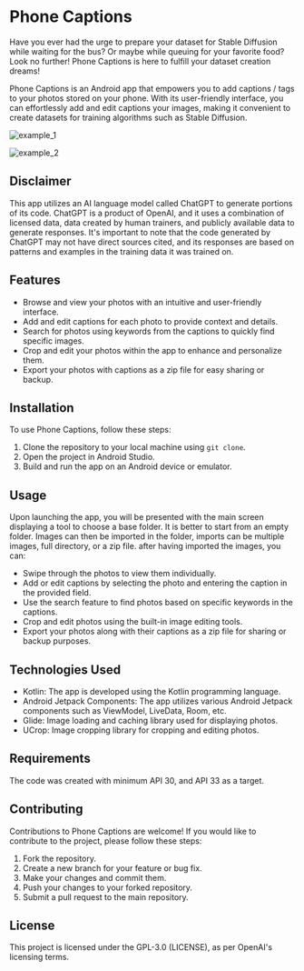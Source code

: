 # Phone Captions

Have you ever had the urge to prepare your dataset for Stable Diffusion while waiting for the bus? Or maybe while queuing
for your favorite food? Look no further! Phone Captions is here to fulfill your dataset creation dreams!

Phone Captions is an Android app that empowers you to add captions / tags to your photos stored on your phone.
With its user-friendly interface, you can effortlessly add and edit captions your images, 
making it convenient to create datasets for training algorithms such as Stable Diffusion.


![example_1](https://github.com/vidmera/Phone-Captions/assets/31655428/9f16548f-8eb6-4e94-a918-ab1bdc77f028)

![example_2](https://github.com/vidmera/Phone-Captions/assets/31655428/9f5bb48e-3e1a-45b2-a37c-e4177db25b0d)

## Disclaimer

This app utilizes an AI language model called ChatGPT to generate portions of its code. ChatGPT is a product of OpenAI,
and it uses a combination of licensed data, data created by human trainers, and publicly available data to generate responses.
It's important to note that the code generated by ChatGPT may not have direct sources cited, and its responses are based on patterns
and examples in the training data it was trained on.

## Features

- Browse and view your photos with an intuitive and user-friendly interface.
- Add and edit captions for each photo to provide context and details.
- Search for photos using keywords from the captions to quickly find specific images.
- Crop and edit your photos within the app to enhance and personalize them.
- Export your photos with captions as a zip file for easy sharing or backup.

## Installation

To use Phone Captions, follow these steps:

1. Clone the repository to your local machine using `git clone`.
2. Open the project in Android Studio.
3. Build and run the app on an Android device or emulator.

## Usage

Upon launching the app, you will be presented with the main screen displaying a tool to choose a base folder. It is better to start
from an empty folder. Images can then be imported in the folder, imports can be multiple images, full directory, or a zip file.
after having imported the images, you can:

- Swipe through the photos to view them individually.
- Add or edit captions by selecting the photo and entering the caption in the provided field.
- Use the search feature to find photos based on specific keywords in the captions.
- Crop and edit photos using the built-in image editing tools.
- Export your photos along with their captions as a zip file for sharing or backup purposes.

## Technologies Used

- Kotlin: The app is developed using the Kotlin programming language.
- Android Jetpack Components: The app utilizes various Android Jetpack components such as ViewModel, LiveData, Room, etc.
- Glide: Image loading and caching library used for displaying photos.
- UCrop: Image cropping library for cropping and editing photos.

## Requirements

The code was created with minimum API 30, and API 33 as a target.

## Contributing

Contributions to Phone Captions are welcome! If you would like to contribute to the project, please follow these steps:

1. Fork the repository.
2. Create a new branch for your feature or bug fix.
3. Make your changes and commit them.
4. Push your changes to your forked repository.
5. Submit a pull request to the main repository.

## License

This project is licensed under the GPL-3.0 (LICENSE), as per OpenAI's licensing terms.

